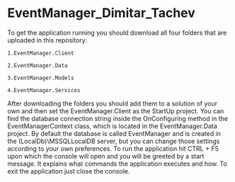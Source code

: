 # EventManager_Dimitar_Tachev
To get the application running you should download all four folders that are uploaded in this repository:

	1.EventManager.Client

	2.EventManager.Data

	3.EventManager.Models

	4.EventManager.Services


After downloading the folders you should add them to a solution of your own and then set the EventManager.Client as the StartUp project. You can find the database connection string inside the OnConfiguring method in the EventManagerContext class, which is located in the EventManager.Data project. By default the database is called EventManager and is created in the (LocalDb)\MSSQLLocalDB server, but you can change those settings according to your own preferences. To run the application hit CTRL + F5 upon which the console will open and you will be greeted by a start message. It explains what commands the application executes and how. To exit the application just close the console.
